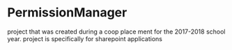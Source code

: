 # PermissionManager
project that was created during a coop place ment for the 2017-2018 school year. project is specifically for sharepoint applications
